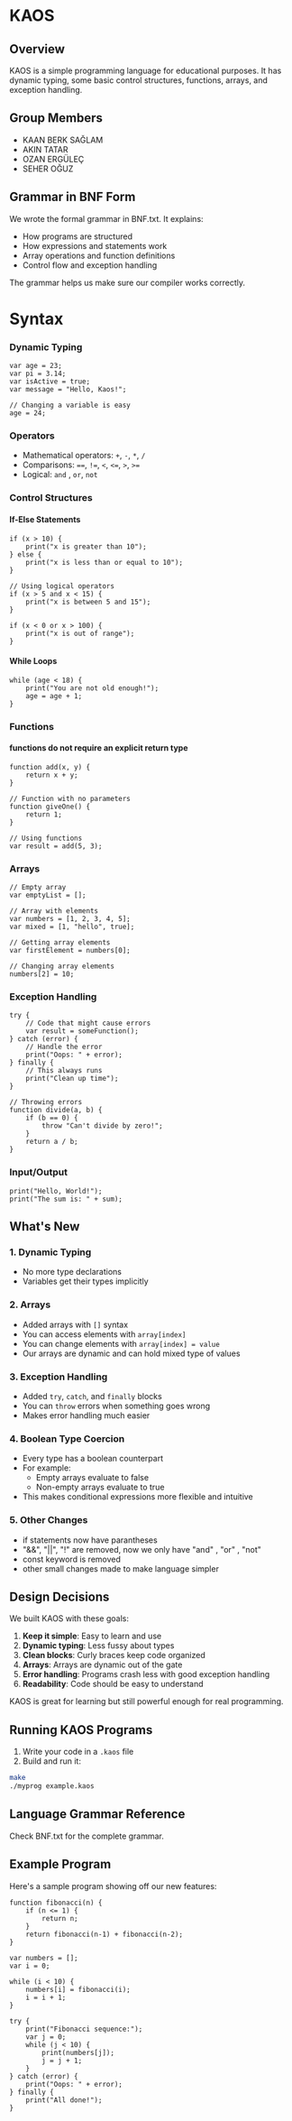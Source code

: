 # KAOS

## Overview
 KAOS is a simple programming language for educational purposes. It has dynamic typing, some basic control structures, functions, arrays, and exception handling.

## Group Members
- KAAN BERK SAĞLAM
- AKIN TATAR
- OZAN ERGÜLEÇ
- SEHER OĞUZ

## Grammar in BNF Form
We wrote the formal grammar in BNF.txt. It explains:

- How programs are structured
- How expressions and statements work
- Array operations and function definitions
- Control flow and exception handling

The grammar helps us make sure our compiler works correctly.


# Syntax 

### Dynamic Typing

```kaos
var age = 23;
var pi = 3.14;
var isActive = true;
var message = "Hello, Kaos!";

// Changing a variable is easy
age = 24;
```

### Operators
- Mathematical operators: `+`, `-`, `*`, `/`
- Comparisons: `==`, `!=`, `<`, `<=`, `>`, `>=`
- Logical: `and` , `or`, `not`

### Control Structures

#### If-Else Statements

```kaos
if (x > 10) {
    print("x is greater than 10");
} else {
    print("x is less than or equal to 10");
}
    
// Using logical operators
if (x > 5 and x < 15) {
    print("x is between 5 and 15");
}

if (x < 0 or x > 100) {
    print("x is out of range");
}

```


#### While Loops
```kaos
while (age < 18) {
    print("You are not old enough!");
    age = age + 1;
}
```

### Functions
#### functions do not require an explicit return type
```kaos
function add(x, y) {
    return x + y;
}

// Function with no parameters
function giveOne() {
    return 1;
}

// Using functions
var result = add(5, 3);
```

### Arrays
```kaos
// Empty array
var emptyList = [];

// Array with elements
var numbers = [1, 2, 3, 4, 5];
var mixed = [1, "hello", true];

// Getting array elements
var firstElement = numbers[0];

// Changing array elements
numbers[2] = 10;
```

### Exception Handling
```kaos
try {
    // Code that might cause errors
    var result = someFunction();
} catch (error) {
    // Handle the error
    print("Oops: " + error);
} finally {
    // This always runs
    print("Clean up time");
}

// Throwing errors
function divide(a, b) {
    if (b == 0) {
        throw "Can't divide by zero!";
    }
    return a / b;
}
```

### Input/Output
```kaos
print("Hello, World!");
print("The sum is: " + sum);
```

## What's New

### 1. Dynamic Typing
- No more type declarations
- Variables get their types implicitly

### 2. Arrays
- Added arrays with `[]` syntax
- You can access elements with `array[index]`
- You can change elements with `array[index] = value`
- Our arrays are dynamic and can hold mixed type of values

### 3. Exception Handling
- Added `try`, `catch`, and `finally` blocks
- You can `throw` errors when something goes wrong
- Makes error handling much easier

### 4. Boolean Type Coercion
- Every type has a boolean counterpart
- For example: 
    - Empty arrays evaluate to false
    - Non-empty arrays evaluate to true
- This makes conditional expressions more flexible and intuitive

### 5. Other Changes
- if statements now have parantheses
- "&&", "||", "!" are removed, now we only have "and" , "or" , "not" 
- const keyword is removed
- other small changes made to make language simpler

## Design Decisions

We built KAOS with these goals:

1. **Keep it simple**: Easy to learn and use
2. **Dynamic typing**: Less fussy about types
3. **Clean blocks**: Curly braces keep code organized
4. **Arrays**: Arrays are dynamic out of the gate
5. **Error handling**: Programs crash less with good exception handling
6. **Readability**: Code should be easy to understand

KAOS is great for learning but still powerful enough for real programming.

## Running KAOS Programs

1. Write your code in a `.kaos` file
2. Build and run it:

```bash
make
./myprog example.kaos
```

## Language Grammar Reference

Check BNF.txt for the complete grammar.

## Example Program

Here's a sample program showing off our new features:

```kaos
function fibonacci(n) {
    if (n <= 1) {
        return n;
    }
    return fibonacci(n-1) + fibonacci(n-2);
}

var numbers = [];
var i = 0;

while (i < 10) {
    numbers[i] = fibonacci(i);
    i = i + 1;
}

try {
    print("Fibonacci sequence:");
    var j = 0;
    while (j < 10) {
        print(numbers[j]);
        j = j + 1;
    }
} catch (error) {
    print("Oops: " + error);
} finally {
    print("All done!");
}
```
